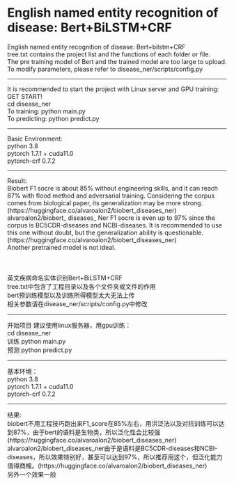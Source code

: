 # English named entity recognition of disease: Bert+BiLSTM+CRF<br>
English named entity recognition of disease: Bert+bilstm+CRF<br>
tree.txt contains the project list and the functions of each folder or file. <br>
The pre training model of Bert and the trained model are too large to upload. <br>
To modify parameters, please refer to disease_ner/scripts/config.py<br>
<hr>
It is recommended to start the project with Linux server and GPU training: <br>
GET START!<br>
cd disease_ner<br>
To training: python main.py <br>
To predicting: python predict.py <br>
<hr>
Basic Environment: <br>
python 3.8 <br>
pytorch 1.7.1 + cuda11.0 <br>
pytorch-crf 0.7.2 <br>
<hr>
Result: <br>
Biobert F1 socre is about 85% without engineering skills, and it can reach 87% with flood method and adversarial training. Considering the corpus comes from biological paper, its generalization may be more strong. (https://huggingface.co/alvaroalon2/biobert_diseases_ner) <br>
alvaroalon2/biobert_ diseases_ Ner F1 socre is even up to 97% since the corpus is BC5CDR-diseases and NCBI-diseases. It is recommended to use this one without doubt, but the generalization ability is questionable. (https://huggingface.co/alvaroalon2/biobert_diseases_ner) <br>
Another pretrained model is not ideal. <br>
<br>
<br>
<br>
英文疾病命名实体识别Bert+BiLSTM+CRF<br>
tree.txt中包含了工程目录以及各个文件夹或文件的作用<br>
bert预训练模型以及训练所得模型太大无法上传<br>
相关参数请在disease_ner/scripts/config.py中修改<br>
<hr>
开始项目 建议使用linux服务器，用gpu训练：<br>
cd disease_ner<br>
训练 python main.py <br>
预测 python predict.py <br>
<hr>
基本环境：<br>
python 3.8 <br>
pytorch 1.7.1 + cuda11.0 <br>
pytorch-crf 0.7.2 <br>
<hr>
结果:<br>
biobert不用工程技巧跑出来F1_score在85%左右，用洪泛法以及对抗训练可以达到87%，由于bert的语料是生物类，所以泛化性会比较强(https://huggingface.co/alvaroalon2/biobert_diseases_ner)<br>
alvaroalon2/biobert_diseases_ner由于是语料是BC5CDR-diseases和NCBI-diseases，所以效果特别好，甚至可以达到97%，所以推荐用这个，但泛化能力值得商榷。(https://huggingface.co/alvaroalon2/biobert_diseases_ner)<br>
另外一个效果一般<br>

